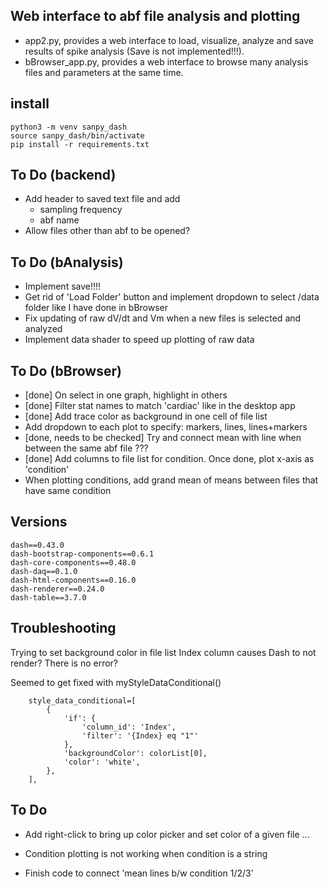## Web interface to abf file analysis and plotting

 - app2.py, provides a web interface to load, visualize, analyze and save results of spike analysis (Save is not implemented!!!).
 - bBrowser_app.py, provides a web interface to browse many analysis files and parameters at the same time.

## install

```
python3 -m venv sanpy_dash
source sanpy_dash/bin/activate
pip install -r requirements.txt
```

## To Do (backend)

 - Add header to saved text file and add
     - sampling frequency
     - abf name
 - Allow files other than abf to be opened?

## To Do (bAnalysis)

 - Implement save!!!!
 - Get rid of 'Load Folder' button and implement dropdown to select /data folder like I have done in bBrowser
 - Fix updating of raw dV/dt and Vm when a new files is selected and analyzed
 - Implement data shader to speed up plotting of raw data

## To Do (bBrowser)

 - [done] On select in one graph, highlight in others
 - [done] Filter stat names to match 'cardiac' like in the desktop app
 - [done] Add trace color as background in one cell of file list
 - Add dropdown to each plot to specify: markers, lines, lines+markers
 - [done, needs to be checked] Try and connect mean with line when between the same abf file ???
 - [done] Add columns to file list for condition. Once done, plot x-axis as 'condition'
 - When plotting conditions, add grand mean of means between files that have same condition

## Versions

```
dash==0.43.0
dash-bootstrap-components==0.6.1
dash-core-components==0.48.0
dash-daq==0.1.0
dash-html-components==0.16.0
dash-renderer==0.24.0
dash-table==3.7.0
```

## Troubleshooting

Trying to set background color in file list Index column causes Dash to not render? There is no error?

Seemed to get fixed with myStyleDataConditional()

```
	style_data_conditional=[
	    {
	        'if': {
	            'column_id': 'Index',
	            'filter': '{Index} eq "1"'
	        },
	        'backgroundColor': colorList[0],
	        'color': 'white',
	    },
	],
```

## To Do

 - Add right-click to bring up color picker and set color of a given file ...
 - Condition plotting is not working when condition is a string

 - Finish code to connect 'mean lines b/w condition 1/2/3'
